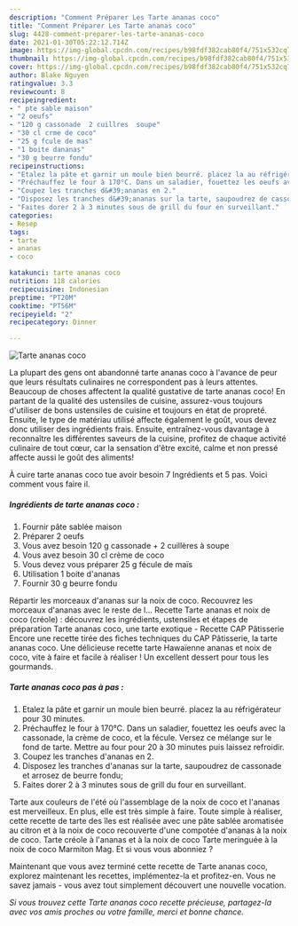 ```yaml
---
description: "Comment Préparer Les Tarte ananas coco"
title: "Comment Préparer Les Tarte ananas coco"
slug: 4428-comment-preparer-les-tarte-ananas-coco
date: 2021-01-30T05:22:12.714Z
image: https://img-global.cpcdn.com/recipes/b98fdf382cab80f4/751x532cq70/tarte-ananas-coco-photo-principale-de-la-recette.jpg
thumbnail: https://img-global.cpcdn.com/recipes/b98fdf382cab80f4/751x532cq70/tarte-ananas-coco-photo-principale-de-la-recette.jpg
cover: https://img-global.cpcdn.com/recipes/b98fdf382cab80f4/751x532cq70/tarte-ananas-coco-photo-principale-de-la-recette.jpg
author: Blake Nguyen
ratingvalue: 3.3
reviewcount: 8
recipeingredient:
- " pte sable maison"
- "2 oeufs"
- "120 g cassonade  2 cuillres  soupe"
- "30 cl crme de coco"
- "25 g fcule de mas"
- "1 boite dananas"
- "30 g beurre fondu"
recipeinstructions:
- "Etalez la pâte et garnir un moule bien beurré. placez la au réfrigérateur pour 30 minutes."
- "Préchauffez le four à 170°C. Dans un saladier, fouettez les oeufs avec la cassonade, la crème de coco, et la fécule. Versez ce mélange sur le fond de tarte. Mettre au four pour 20 à 30 minutes puis laissez refroidir."
- "Coupez les tranches d&#39;ananas en 2."
- "Disposez les tranches d&#39;ananas sur la tarte, saupoudrez de cassonade et arrosez de beurre fondu;"
- "Faites dorer 2 à 3 minutes sous de grill du four en surveillant."
categories:
- Resep
tags:
- tarte
- ananas
- coco

katakunci: tarte ananas coco 
nutrition: 118 calories
recipecuisine: Indonesian
preptime: "PT20M"
cooktime: "PT56M"
recipeyield: "2"
recipecategory: Dinner

---
```



![Tarte ananas coco](https://img-global.cpcdn.com/recipes/b98fdf382cab80f4/751x532cq70/tarte-ananas-coco-photo-principale-de-la-recette.jpg)

La plupart des gens ont abandonné tarte ananas coco à l'avance de peur que leurs résultats culinaires ne correspondent pas à leurs attentes. Beaucoup de choses affectent la qualité gustative de tarte ananas coco! En partant de la qualité des ustensiles de cuisine, assurez-vous toujours d'utiliser de bons ustensiles de cuisine et toujours en état de propreté. Ensuite, le type de matériau utilisé affecte également le goût, vous devez donc utiliser des ingrédients frais. Ensuite, entraînez-vous davantage à reconnaître les différentes saveurs de la cuisine, profitez de chaque activité culinaire de tout cœur, car la sensation d'être excité, calme et non pressé affecte aussi le goût des aliments!

<!--inarticleads1-->

À cuire tarte ananas coco tue avoir besoin 7 Ingrédients et 5 pas. Voici comment vous faire il.

##### Ingrédients de tarte ananas coco :

1. Fournir  pâte sablée maison
1. Préparer 2 oeufs
1. Vous avez besoin 120 g cassonade + 2 cuillères à soupe
1. Vous avez besoin 30 cl crème de coco
1. Vous devez vous préparer 25 g fécule de maïs
1. Utilisation 1 boite d&#39;ananas
1. Fournir 30 g beurre fondu


Répartir les morceaux d&#39;ananas sur la noix de coco. Recouvrez les morceaux d&#39;ananas avec le reste de l… Recette Tarte ananas et noix de coco (créole) : découvrez les ingrédients, ustensiles et étapes de préparation Tarte ananas coco, une tarte exotique - Recette CAP Pâtisserie Encore une recette tirée des fiches techniques du CAP Pâtisserie, la tarte ananas coco. Une délicieuse recette tarte Hawaïenne ananas et noix de coco, vite à faire et facile à réaliser ! Un excellent dessert pour tous les gourmands. 

<!--inarticleads2-->

##### Tarte ananas coco pas à pas :

1. Etalez la pâte et garnir un moule bien beurré. placez la au réfrigérateur pour 30 minutes.
1. Préchauffez le four à 170°C. Dans un saladier, fouettez les oeufs avec la cassonade, la crème de coco, et la fécule. Versez ce mélange sur le fond de tarte. Mettre au four pour 20 à 30 minutes puis laissez refroidir.
1. Coupez les tranches d&#39;ananas en 2.
1. Disposez les tranches d&#39;ananas sur la tarte, saupoudrez de cassonade et arrosez de beurre fondu;
1. Faites dorer 2 à 3 minutes sous de grill du four en surveillant.


Tarte aux couleurs de l&#39;été où l&#39;assemblage de la noix de coco et l&#39;ananas est merveilleux. En plus, elle est très simple à faire. Toute simple à réaliser, cette recette de tarte des îles est réalisée avec une pâte sablée aromatisée au citron et à la noix de coco recouverte d&#39;une compotée d&#39;ananas à la noix de coco. Tarte créole à l&#39;ananas et à la noix de coco Tarte meringuée à la noix de coco Marmiton Mag. Et si vous vous abonniez ? 

<!--inarticleads1-->

<p>
Maintenant que vous avez terminé cette recette de Tarte ananas coco, explorez maintenant les recettes, implémentez-la et profitez-en. Vous ne savez jamais - vous avez tout simplement découvert une nouvelle vocation.
</p>

<p>
<i>Si vous trouvez cette Tarte ananas coco recette précieuse, partagez-la avec vos amis proches ou votre famille, merci et bonne chance.</i>
</p>
